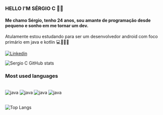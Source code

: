 ### HELLO I'M SÉRGIO C 🤙🏽

#### Me chamo Sérgio, tenho 24 anos, sou amante de programação desde pequeno e sonho em me tornar um dev.
Atulamente estou estudando para ser um desenvolvedor android com foco primário em java e kotlin 💻👨🏽‍💻

[![Linkedin](https://img.shields.io/badge/LinkedIn-0077B5?style=for-the-badge&logo=linkedin&logoColor=white)](https://www.linkedin.com/in/sergiocsouza/)

![Sergio C GitHub stats](https://github-readme-stats.vercel.app/api?username=khozett&show_icons=true&theme=onedark)

### Most used languages

<div style ="display: inline-block"><br> 

<img align="center"  alt="java" src="https://img.shields.io/badge/Java-ED8B00?style=for-the-badge&logo=openjdk&logoColor=white" />
<img align="center" alt="java" src="https://img.shields.io/badge/Kotlin-0095D5?&style=for-the-badge&logo=kotlin&logoColor=white" />
<img align="center" alt="java" src="https://img.shields.io/badge/JavaScript-F7DF1E?style=for-the-badge&logo=javascript&logoColor=black" />
<img align="center" alt="java" src="https://img.shields.io/badge/React_Native-20232A?style=for-the-badge&logo=react&logoColor=61DAFB"/>


</div><br><br>

![Top Langs](https://github-readme-stats.vercel.app/api/top-langs/?username=anuraghazra&hide_progress=true)
